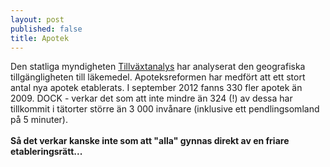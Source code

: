 ```yaml
---
layout: post
published: false
title: Apotek
---
```


Den statliga myndigheten [Tillväxtanalys](http://www.tillvaxtanalys.se/publikationer/rapportserien/rapportserien/2012-11-12-geografisk-tillganglighet-till-lakemedel-----en-analys-av-omregleringen-av-apoteksmarknaden---slutrapport.html) har analyserat den geografiska tillgängligheten till läkemedel. Apoteksreformen har medfört att ett stort antal nya apotek etablerats. I september 2012 fanns 330 fler apotek än 2009. DOCK - verkar det som att inte mindre än 324 (!) av dessa  har tillkommit i tätorter större än 3 000 invånare (inklusive ett pendlingsomland på 5 minuter). <br><br>**Så det verkar kanske inte som att "alla" gynnas direkt av en friare etableringsrätt...**
